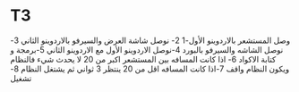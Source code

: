 # T3 
وصل المستشعر بالاردوينو الأول-1
2- نوصل شاشة العرض والسيرفو بالاردوينو الثاني
3- نوصل الشاشه والسيرفو بالبورد
4-نوصل الاردوينو الأول مع الاردوينو الثاني
5-برمجة و كتابة الاكواد
6-​ ​اذا كانت المسافه بين المستشعر اكبر من 20 لا يحدث شيء فالنظام ويكون النظام واقف
7-اذا كانت المسافه اقل من 20 ينتظر 3 ثواني ثم يشتغل النظام
8- تشغيل
